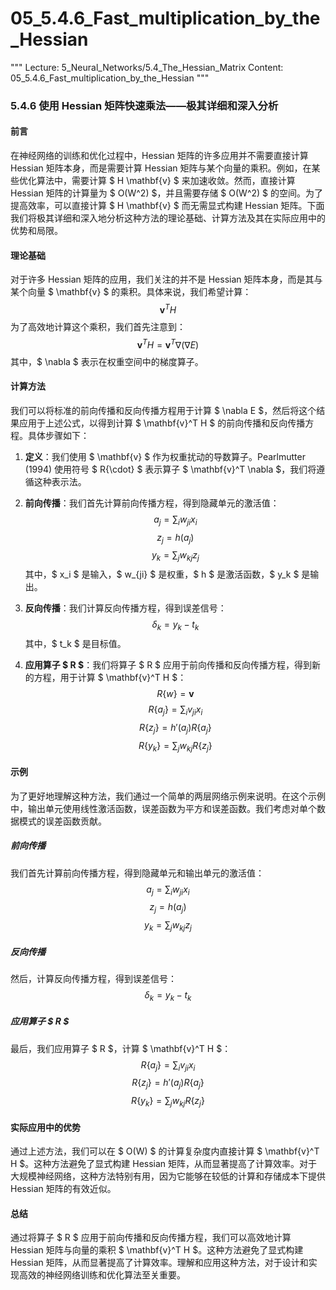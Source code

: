 # 05_5.4.6_Fast_multiplication_by_the_Hessian

"""
Lecture: 5_Neural_Networks/5.4_The_Hessian_Matrix
Content: 05_5.4.6_Fast_multiplication_by_the_Hessian
"""

### 5.4.6 使用 Hessian 矩阵快速乘法——极其详细和深入分析

#### 前言

在神经网络的训练和优化过程中，Hessian 矩阵的许多应用并不需要直接计算 Hessian 矩阵本身，而是需要计算 Hessian 矩阵与某个向量的乘积。例如，在某些优化算法中，需要计算 $ H \mathbf{v} $ 来加速收敛。然而，直接计算 Hessian 矩阵的计算量为 $ O(W^2) $，并且需要存储 $ O(W^2) $ 的空间。为了提高效率，可以直接计算 $ H \mathbf{v} $ 而无需显式构建 Hessian 矩阵。下面我们将极其详细和深入地分析这种方法的理论基础、计算方法及其在实际应用中的优势和局限。

#### 理论基础

对于许多 Hessian 矩阵的应用，我们关注的并不是 Hessian 矩阵本身，而是其与某个向量 $ \mathbf{v} $ 的乘积。具体来说，我们希望计算：
$$ \mathbf{v}^T H $$
为了高效地计算这个乘积，我们首先注意到：
$$ \mathbf{v}^T H = \mathbf{v}^T \nabla (\nabla E) $$
其中，$ \nabla $ 表示在权重空间中的梯度算子。

#### 计算方法

我们可以将标准的前向传播和反向传播方程用于计算 $ \nabla E $，然后将这个结果应用于上述公式，以得到计算 $ \mathbf{v}^T H $ 的前向传播和反向传播方程。具体步骤如下：

1. **定义**：我们使用 $ \mathbf{v} $ 作为权重扰动的导数算子。Pearlmutter (1994) 使用符号 $ R\{\cdot\} $ 表示算子 $ \mathbf{v}^T \nabla $，我们将遵循这种表示法。

2. **前向传播**：我们首先计算前向传播方程，得到隐藏单元的激活值：
$$ a_j = \sum_i w_{ji} x_i $$
$$ z_j = h(a_j) $$
$$ y_k = \sum_j w_{kj} z_j $$
其中，$ x_i $ 是输入，$ w_{ji} $ 是权重，$ h $ 是激活函数，$ y_k $ 是输出。

3. **反向传播**：我们计算反向传播方程，得到误差信号：
$$ \delta_k = y_k - t_k $$
其中，$ t_k $ 是目标值。

4. **应用算子 $ R $**：我们将算子 $ R $ 应用于前向传播和反向传播方程，得到新的方程，用于计算 $ \mathbf{v}^T H $：
$$ R\{w\} = \mathbf{v} $$
$$ R\{a_j\} = \sum_i v_{ji} x_i $$
$$ R\{z_j\} = h'(a_j) R\{a_j\} $$
$$ R\{y_k\} = \sum_j w_{kj} R\{z_j\} $$

#### 示例

为了更好地理解这种方法，我们通过一个简单的两层网络示例来说明。在这个示例中，输出单元使用线性激活函数，误差函数为平方和误差函数。我们考虑对单个数据模式的误差函数贡献。

##### 前向传播
我们首先计算前向传播方程，得到隐藏单元和输出单元的激活值：
$$ a_j = \sum_i w_{ji} x_i $$
$$ z_j = h(a_j) $$
$$ y_k = \sum_j w_{kj} z_j $$

##### 反向传播
然后，计算反向传播方程，得到误差信号：
$$ \delta_k = y_k - t_k $$

##### 应用算子 $ R $
最后，我们应用算子 $ R $，计算 $ \mathbf{v}^T H $：
$$ R\{a_j\} = \sum_i v_{ji} x_i $$
$$ R\{z_j\} = h'(a_j) R\{a_j\} $$
$$ R\{y_k\} = \sum_j w_{kj} R\{z_j\} $$

#### 实际应用中的优势

通过上述方法，我们可以在 $ O(W) $ 的计算复杂度内直接计算 $ \mathbf{v}^T H $。这种方法避免了显式构建 Hessian 矩阵，从而显著提高了计算效率。对于大规模神经网络，这种方法特别有用，因为它能够在较低的计算和存储成本下提供 Hessian 矩阵的有效近似。

#### 总结

通过将算子 $ R $ 应用于前向传播和反向传播方程，我们可以高效地计算 Hessian 矩阵与向量的乘积 $ \mathbf{v}^T H $。这种方法避免了显式构建 Hessian 矩阵，从而显著提高了计算效率。理解和应用这种方法，对于设计和实现高效的神经网络训练和优化算法至关重要。
